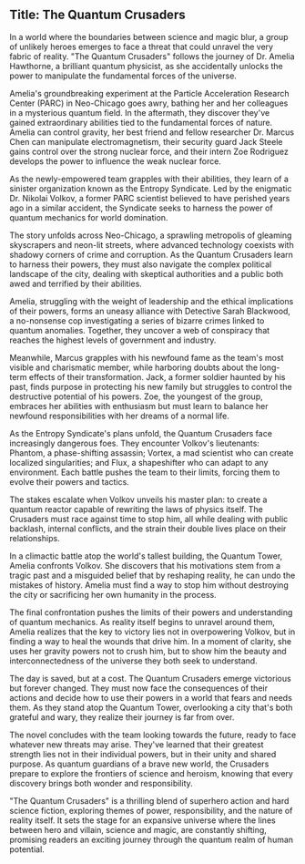 
## Title: The Quantum Crusaders

In a world where the boundaries between science and magic blur, a group of unlikely heroes emerges to face a threat that could unravel the very fabric of reality. "The Quantum Crusaders" follows the journey of Dr. Amelia Hawthorne, a brilliant quantum physicist, as she accidentally unlocks the power to manipulate the fundamental forces of the universe.

Amelia's groundbreaking experiment at the Particle Acceleration Research Center (PARC) in Neo-Chicago goes awry, bathing her and her colleagues in a mysterious quantum field. In the aftermath, they discover they've gained extraordinary abilities tied to the fundamental forces of nature. Amelia can control gravity, her best friend and fellow researcher Dr. Marcus Chen can manipulate electromagnetism, their security guard Jack Steele gains control over the strong nuclear force, and their intern Zoe Rodriguez develops the power to influence the weak nuclear force.

As the newly-empowered team grapples with their abilities, they learn of a sinister organization known as the Entropy Syndicate. Led by the enigmatic Dr. Nikolai Volkov, a former PARC scientist believed to have perished years ago in a similar accident, the Syndicate seeks to harness the power of quantum mechanics for world domination.

The story unfolds across Neo-Chicago, a sprawling metropolis of gleaming skyscrapers and neon-lit streets, where advanced technology coexists with shadowy corners of crime and corruption. As the Quantum Crusaders learn to harness their powers, they must also navigate the complex political landscape of the city, dealing with skeptical authorities and a public both awed and terrified by their abilities.

Amelia, struggling with the weight of leadership and the ethical implications of their powers, forms an uneasy alliance with Detective Sarah Blackwood, a no-nonsense cop investigating a series of bizarre crimes linked to quantum anomalies. Together, they uncover a web of conspiracy that reaches the highest levels of government and industry.

Meanwhile, Marcus grapples with his newfound fame as the team's most visible and charismatic member, while harboring doubts about the long-term effects of their transformation. Jack, a former soldier haunted by his past, finds purpose in protecting his new family but struggles to control the destructive potential of his powers. Zoe, the youngest of the group, embraces her abilities with enthusiasm but must learn to balance her newfound responsibilities with her dreams of a normal life.

As the Entropy Syndicate's plans unfold, the Quantum Crusaders face increasingly dangerous foes. They encounter Volkov's lieutenants: Phantom, a phase-shifting assassin; Vortex, a mad scientist who can create localized singularities; and Flux, a shapeshifter who can adapt to any environment. Each battle pushes the team to their limits, forcing them to evolve their powers and tactics.

The stakes escalate when Volkov unveils his master plan: to create a quantum reactor capable of rewriting the laws of physics itself. The Crusaders must race against time to stop him, all while dealing with public backlash, internal conflicts, and the strain their double lives place on their relationships.

In a climactic battle atop the world's tallest building, the Quantum Tower, Amelia confronts Volkov. She discovers that his motivations stem from a tragic past and a misguided belief that by reshaping reality, he can undo the mistakes of history. Amelia must find a way to stop him without destroying the city or sacrificing her own humanity in the process.

The final confrontation pushes the limits of their powers and understanding of quantum mechanics. As reality itself begins to unravel around them, Amelia realizes that the key to victory lies not in overpowering Volkov, but in finding a way to heal the wounds that drive him. In a moment of clarity, she uses her gravity powers not to crush him, but to show him the beauty and interconnectedness of the universe they both seek to understand.

The day is saved, but at a cost. The Quantum Crusaders emerge victorious but forever changed. They must now face the consequences of their actions and decide how to use their powers in a world that fears and needs them. As they stand atop the Quantum Tower, overlooking a city that's both grateful and wary, they realize their journey is far from over.

The novel concludes with the team looking towards the future, ready to face whatever new threats may arise. They've learned that their greatest strength lies not in their individual powers, but in their unity and shared purpose. As quantum guardians of a brave new world, the Crusaders prepare to explore the frontiers of science and heroism, knowing that every discovery brings both wonder and responsibility.

"The Quantum Crusaders" is a thrilling blend of superhero action and hard science fiction, exploring themes of power, responsibility, and the nature of reality itself. It sets the stage for an expansive universe where the lines between hero and villain, science and magic, are constantly shifting, promising readers an exciting journey through the quantum realm of human potential.
